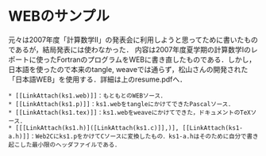# WEBのサンプル

元々は2007年度「計算数学II」の発表会に利用しようと思ってために書いたものであるが，結局発表には使わなかった．
内容は2007年度夏学期の計算数学Iのレポートに使ったFortranのプログラムをWEBに書き直したものである．しかし，日本語を使ったので本来のtangle, weaveでは通らず，松山さんの開発された「日本語WEB」を使用する．詳細は上のresume.pdfへ．

    * [[LinkAttach(ks1.web)]]：もともとのWEBソース．
    * [[LinkAttach(ks1.p)]]：ks1.webをtangleにかけてできたPascalソース．
    * [[LinkAttach(ks1.tex)]]：ks1.webをweaveにかけてできた，ドキュメントのTeXソース．
    * [[[LinkAttach(ks1.h)]([LinkAttach(ks1.c)]],)], [[LinkAttach(ks1-a.h)]]：Web2Cにks1.pをかけてCソースに変換したもの．ks1-a.hはそのために自分で書き起こした最小限のヘッダファイルである． 

